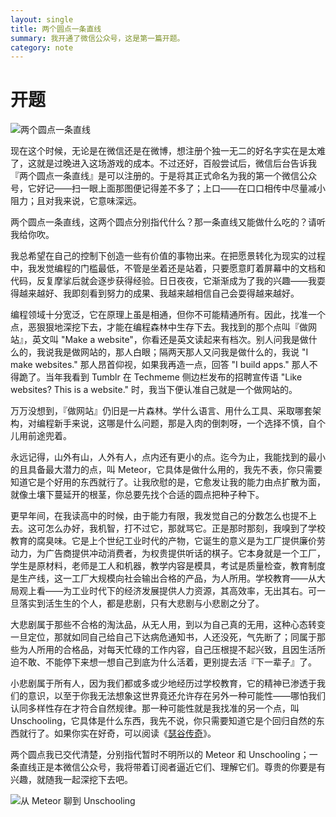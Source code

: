 ```yaml
---
layout: single
title: 两个圆点一条直线
summary: 我开通了微信公众号，这是第一篇开题。
category: note
---
```


# 开题

![两个圆点一条直线](http://ww2.sinaimg.cn/mw1024/a1480181jw1f386dha2ymj211y0lcacl.jpg)

现在这个时候，无论是在微信还是在微博，想注册个独一无二的好名字实在是太难了，这就是过晚进入这场游戏的成本。不过还好，百般尝试后，微信后台告诉我『两个圆点一条直线』是可以注册的。于是将其正式命名为我的第一个微信公众号，它好记——扫一眼上面那图便记得差不多了；上口——在口口相传中尽量减小阻力；且对我来说，它意味深远。

两个圆点一条直线，这两个圆点分别指代什么？那一条直线又能做什么吃的？请听我给你吹。

我总希望在自己的控制下创造一些有价值的事物出来。在把愿景转化为现实的过程中，我发觉编程的门槛最低，不管是坐着还是站着，只要愿意盯着屏幕中的文档和代码，反复摩挲后就会逐步获得经验。日日夜夜，它渐渐成为了我的兴趣——我耍得越来越好、我即刻看到努力的成果、我越来越相信自己会耍得越来越好。

编程领域十分宽泛，它在原理上虽是相通，但你不可能精通所有。因此，找准一个点，恶狠狠地深挖下去，才能在编程森林中生存下去。我找到的那个点叫『做网站』，英文叫 "Make a website"，你看还是英文读起来有档次。别人问我是做什么的，我说我是做网站的，那人白眼；隔两天那人又问我是做什么的，我说 "I make websites." 那人昂首仰视，如果我再造一点，回答 "I build apps." 那人不得跪了。当年我看到 Tumblr 在 Techmeme 侧边栏发布的招聘宣传语 "Like websites? This is a website." 时，我当下便认准自己就是一个做网站的。

万万没想到，『做网站』仍旧是一片森林。学什么语言、用什么工具、采取哪套架构，对编程新手来说，这哪是什么问题，那是入肉的倒刺呀，一个选择不慎，自个儿用前途兜着。

永远记得，山外有山，人外有人，点内还有更小的点。迄今为止，我能找到的最小的且具备最大潜力的点，叫 Meteor，它具体是做什么用的，我先不表，你只需要知道它是个好用的东西就行了。让我欣慰的是，它愈发让我的能力由点扩散为面，就像土壤下蔓延开的根茎，你总要先找个合适的圆点把种子种下。

更早年间，在我读高中的时候，由于能力有限，我发觉自己的分数怎么也提不上去。这可怎么办好，我机智，打不过它，那就骂它。正是那时那刻，我嗅到了学校教育的腐臭味。它是上个世纪工业时代的产物，它诞生的意义是为工厂提供廉价劳动力，为广告商提供冲动消费者，为权贵提供听话的棋子。它本身就是一个工厂，学生是原材料，老师是工人和机器，教学内容是模具，考试是质量检查，教育制度是生产线，这一工厂大规模向社会输出合格的产品，为人所用。学校教育——从大局观上看——为工业时代下的经济发展提供人力资源，其高效率，无出其右。可一旦落实到活生生的个人，都是悲剧，只有大悲剧与小悲剧之分了。

大悲剧属于那些不合格的淘汰品，从无人用，到以为自己真的无用，这种心态转变一旦定位，那就如同自己给自己下达病危通知书，人还没死，气先断了；同属于那些为人所用的合格品，对每天忙碌的工作内容，自己压根提不起兴致，且因生活所迫不敢、不能停下来想一想自己到底为什么活着，更别提去活『下一辈子』了。

小悲剧属于所有人，因为我们都或多或少地经历过学校教育，它的精神已渗透于我们的意识，以至于你我无法想象这世界竟还允许存在另外一种可能性——哪怕我们认同多样性存在才符合自然规律。那一种可能性就是我找准的另一个点，叫 Unschooling，它具体是什么东西，我先不说，你只需要知道它是个回归自然的东西就行了。如果你实在好奇，可以阅读《[瑟谷传奇](/article/sudbury-valley-school.html)》。

两个圆点我已交代清楚，分别指代暂时不明所以的 Meteor 和 Unschooling；一条直线正是本微信公众号，我将带着订阅者逼近它们、理解它们。尊贵的你要是有兴趣，就随我一起深挖下去吧。

![从 Meteor 聊到 Unschooling](http://ww1.sinaimg.cn/mw1024/a1480181jw1f386dghvifj211y0lcacv.jpg)
